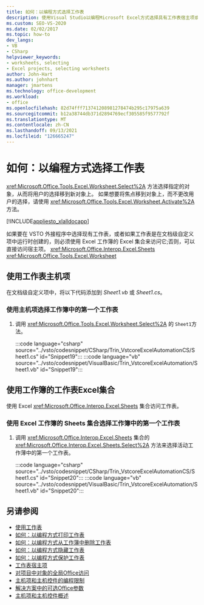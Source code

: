 ```yaml
---
title: 如何：以编程方式选择工作表
description: 使用Visual Studio以编程Microsoft Excel方式选择具有工作表宿主项或工作簿的工作表Excel工作表。
ms.custom: SEO-VS-2020
ms.date: 02/02/2017
ms.topic: how-to
dev_langs:
- VB
- CSharp
helpviewer_keywords:
- worksheets, selecting
- Excel projects, selecting worksheets
author: John-Hart
ms.author: johnhart
manager: jmartens
ms.technology: office-development
ms.workload:
- office
ms.openlocfilehash: 82d74fff713741208981278474b295c17975a639
ms.sourcegitcommit: b12a38744db371d2894769ecf305585f9577792f
ms.translationtype: MT
ms.contentlocale: zh-CN
ms.lasthandoff: 09/13/2021
ms.locfileid: "126665247"
---
```

# <a name="how-to-programmatically-select-worksheets"></a>如何：以编程方式选择工作表
  <xref:Microsoft.Office.Tools.Excel.Worksheet.Select%2A> 方法选择指定的对象，从而将用户的选择移到新对象上。 如果想要将焦点移到对象上，而不更改用户的选择，请使用 <xref:Microsoft.Office.Tools.Excel.Worksheet.Activate%2A> 方法。

 [!INCLUDE[appliesto_xlalldocapp](../vsto/includes/appliesto-xlalldocapp-md.md)]

 如果要在 VSTO 外接程序中选择现有工作表，或者如果工作表是在文档级自定义项中运行时创建的，则必须使用 Excel 工作簿的 Excel 集合来访问它;否则，可以直接访问宿主项。 <xref:Microsoft.Office.Interop.Excel.Sheets> <xref:Microsoft.Office.Tools.Excel.Worksheet>

## <a name="use-the-worksheet-host-item"></a>使用工作表主机项
 在文档级自定义项中，将以下代码添加到 *Sheet1.vb* 或 *Sheet1.cs*。

### <a name="to-select-the-first-worksheet-in-a-workbook-using-a-host-item"></a>使用主机项选择工作簿中的第一个工作表

1. 调用 <xref:Microsoft.Office.Tools.Excel.Worksheet.Select%2A> 的 `Sheet1`方法。

     :::code language="csharp" source="../vsto/codesnippet/CSharp/Trin_VstcoreExcelAutomationCS/Sheet1.cs" id="Snippet19":::
     :::code language="vb" source="../vsto/codesnippet/VisualBasic/Trin_VstcoreExcelAutomation/Sheet1.vb" id="Snippet19":::

## <a name="use-the-sheets-collection-of-the-excel-workbook"></a>使用工作簿的工作表Excel集合
 使用 Excel <xref:Microsoft.Office.Interop.Excel.Sheets> 集合访问工作表。

### <a name="to-select-the-first-worksheet-in-a-workbook-using-the-sheets-collection-of-the-excel-workbook"></a>使用 Excel 工作簿的 Sheets 集合选择工作簿中的第一个工作表

1. 调用 <xref:Microsoft.Office.Interop.Excel.Sheets> 集合的 <xref:Microsoft.Office.Interop.Excel.Sheets.Select%2A> 方法来选择活动工作薄中的第一个工作表。

     :::code language="csharp" source="../vsto/codesnippet/CSharp/Trin_VstcoreExcelAutomationCS/Sheet1.cs" id="Snippet20":::
     :::code language="vb" source="../vsto/codesnippet/VisualBasic/Trin_VstcoreExcelAutomation/Sheet1.vb" id="Snippet20":::

## <a name="see-also"></a>另请参阅
- [使用工作表](../vsto/working-with-worksheets.md)
- [如何：以编程方式打印工作表](../vsto/how-to-programmatically-print-worksheets.md)
- [如何：以编程方式从工作簿中删除工作表](../vsto/how-to-programmatically-delete-worksheets-from-workbooks.md)
- [如何：以编程方式隐藏工作表](../vsto/how-to-programmatically-hide-worksheets.md)
- [如何：以编程方式保护工作表](../vsto/how-to-programmatically-protect-worksheets.md)
- [工作表宿主项](../vsto/worksheet-host-item.md)
- [对项目中对象的全局Office访问](../vsto/global-access-to-objects-in-office-projects.md)
- [主机项和主机控件的编程限制](../vsto/programmatic-limitations-of-host-items-and-host-controls.md)
- [解决方案中的可选Office参数](../vsto/optional-parameters-in-office-solutions.md)
- [主机项和主机控件概述](../vsto/host-items-and-host-controls-overview.md)

